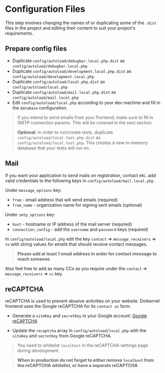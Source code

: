 # Configuration Files

This step involves changing the names of or duplicating some of the `.dist` files in the project and editing their content to suit your project's requirements.

## Prepare config files

- Duplicate `config/autoload/debugbar.local.php.dist` as `config/autoload/debugbar.local.php`
- Duplicate `config/autoload/development.local.php.dist` as `config/autoload/development.local.php`
- Duplicate `config/autoload/local.php.dist` as `config/autoload/local.php`
- Duplicate `config/autoload/mail.local.php.dist` as `config/autoload/mail.local.php`
- Edit `config/autoload/local.php` according to your dev machine and fill in the `database` configuration.

> If you intend to send emails from your Frontend, make sure to fill in SMTP connection params. This will be covered in the next section.

> **Optional**: in order to run/create tests, duplicate `config/autoload/local.test.php.dist` as `config/autoload/local.test.php`.
This creates a new in-memory database that your tests will run on.

## Mail

If you want your application to send mails on registration, contact etc. add valid credentials to the following keys in `config/autoload/mail.local.php`

Under `message_options` key:

- `from` - email address that will send emails (required)
- `from_name` - organization name for signing sent emails (optional)

Under `smtp_options` key:

- `host` - hostname or IP address of the mail server (required)
- `connection_config` - add the `username` and `password` keys (required)

In `config/autoload/local.php` edit the key `contact` => `message_receivers` => `to` with *string* values for emails that should receive contact messages.

> **Please add at least 1 email address in order for contact message to reach someone**

Also feel free to add as many CCs as you require under the `contact` => `message_receivers` => `cc` key.

## reCAPTCHA

reCAPTCHA is used to prevent abusive activities on your website.
Dotkernel frontend uses the Google reCAPTCHA for its `contact us` form.

- Generate a `siteKey` and `secretKey` in your Google account: [Google reCAPTCHA](https://www.google.com/recaptcha/admin)

- Update the `recaptcha` array in `config/autoload/local.php` with the `siteKey` and `secretKey` from Google reCAPTCHA.

> You need to whitelist `localhost` in the reCAPTCHA settings page during development.

>**When in production do not forget to either remove `localhost` from the reCAPTCHA whitelist, or have a separate reCAPTCHA**
